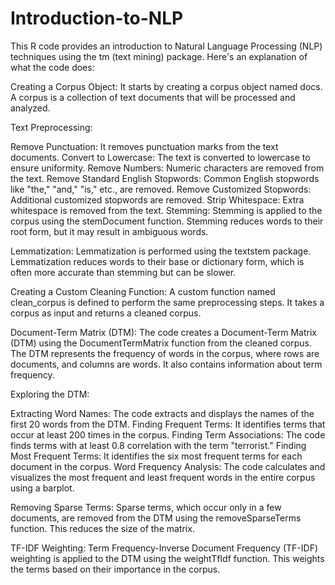 # Introduction-to-NLP

This R code provides an introduction to Natural Language Processing (NLP) techniques using the tm (text mining) package. Here's an explanation of what the code does:

Creating a Corpus Object: It starts by creating a corpus object named docs. A corpus is a collection of text documents that will be processed and analyzed.

Text Preprocessing:

Remove Punctuation: It removes punctuation marks from the text documents.
Convert to Lowercase: The text is converted to lowercase to ensure uniformity.
Remove Numbers: Numeric characters are removed from the text.
Remove Standard English Stopwords: Common English stopwords like "the," "and," "is," etc., are removed.
Remove Customized Stopwords: Additional customized stopwords are removed.
Strip Whitespace: Extra whitespace is removed from the text.
Stemming: Stemming is applied to the corpus using the stemDocument function. Stemming reduces words to their root form, but it may result in ambiguous words.

Lemmatization: Lemmatization is performed using the textstem package. Lemmatization reduces words to their base or dictionary form, which is often more accurate than stemming but can be slower.

Creating a Custom Cleaning Function: A custom function named clean_corpus is defined to perform the same preprocessing steps. It takes a corpus as input and returns a cleaned corpus.

Document-Term Matrix (DTM): The code creates a Document-Term Matrix (DTM) using the DocumentTermMatrix function from the cleaned corpus. The DTM represents the frequency of words in the corpus, where rows are documents, and columns are words. It also contains information about term frequency.

Exploring the DTM:

Extracting Word Names: The code extracts and displays the names of the first 20 words from the DTM.
Finding Frequent Terms: It identifies terms that occur at least 200 times in the corpus.
Finding Term Associations: The code finds terms with at least 0.8 correlation with the term "terrorist."
Finding Most Frequent Terms: It identifies the six most frequent terms for each document in the corpus.
Word Frequency Analysis: The code calculates and visualizes the most frequent and least frequent words in the entire corpus using a barplot.

Removing Sparse Terms: Sparse terms, which occur only in a few documents, are removed from the DTM using the removeSparseTerms function. This reduces the size of the matrix.

TF-IDF Weighting: Term Frequency-Inverse Document Frequency (TF-IDF) weighting is applied to the DTM using the weightTfIdf function. This weights the terms based on their importance in the corpus.
